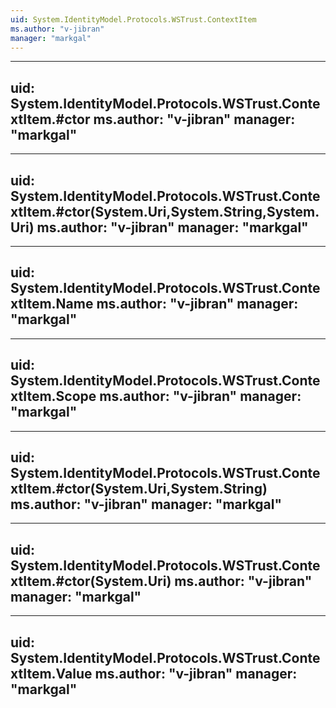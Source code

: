 ```yaml
---
uid: System.IdentityModel.Protocols.WSTrust.ContextItem
ms.author: "v-jibran"
manager: "markgal"
---
```


---
uid: System.IdentityModel.Protocols.WSTrust.ContextItem.#ctor
ms.author: "v-jibran"
manager: "markgal"
---

---
uid: System.IdentityModel.Protocols.WSTrust.ContextItem.#ctor(System.Uri,System.String,System.Uri)
ms.author: "v-jibran"
manager: "markgal"
---

---
uid: System.IdentityModel.Protocols.WSTrust.ContextItem.Name
ms.author: "v-jibran"
manager: "markgal"
---

---
uid: System.IdentityModel.Protocols.WSTrust.ContextItem.Scope
ms.author: "v-jibran"
manager: "markgal"
---

---
uid: System.IdentityModel.Protocols.WSTrust.ContextItem.#ctor(System.Uri,System.String)
ms.author: "v-jibran"
manager: "markgal"
---

---
uid: System.IdentityModel.Protocols.WSTrust.ContextItem.#ctor(System.Uri)
ms.author: "v-jibran"
manager: "markgal"
---

---
uid: System.IdentityModel.Protocols.WSTrust.ContextItem.Value
ms.author: "v-jibran"
manager: "markgal"
---
